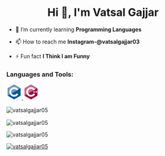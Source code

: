 <h1 align="center">Hi 👋, I'm Vatsal Gajjar</h1>


- 🌱 I’m currently learning **Programming Languages**

- 📫 How to reach me **Instagram-@vatsalgajjar03**

- ⚡ Fun fact **I Think I am Funny**
 
<p align="left">
</p>

<h3 align="left">Languages and Tools:</h3>
<p align="left"> <a href="https://www.cprogramming.com/" target="_blank" rel="noreferrer"> <img src="https://raw.githubusercontent.com/devicons/devicon/master/icons/c/c-original.svg" alt="c" width="40" height="40"/> </a> <a href="https://www.w3schools.com/cpp/" target="_blank" rel="noreferrer"> <img src="https://raw.githubusercontent.com/devicons/devicon/master/icons/cplusplus/cplusplus-original.svg" alt="cplusplus" width="40" height="40"/> </a> </p>

<p><img align="center" src="https://github-readme-stats.vercel.app/api/top-langs?username=vatsalgajjar05&show_icons=true&locale=en&layout=compact" alt="vatsalgajjar05" /></p>

<p><img align="center" src="https://github-readme-streak-stats.herokuapp.com/?user=vatsalgajjar05&" alt="vatsalgajjar05" /></p>
<p align="left"> <img src="https://komarev.com/ghpvc/?username=vatsalgajjar05&label=Profile%20views&color=0e75b6&style=flat" alt="vatsalgajjar05" /> </p>

<p align="left"> <a href="https://github.com/ryo-ma/github-profile-trophy"><img src="https://github-profile-trophy.vercel.app/?username=vatsalgajjar05" alt="vatsalgajjar05" /></a> </p>
